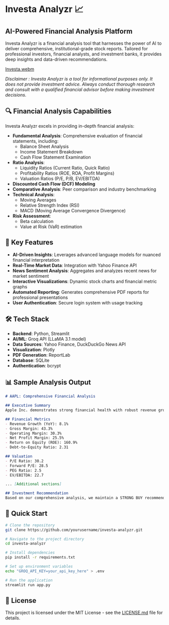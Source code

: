 # Investa Analyzr 📈

## AI-Powered Financial Analysis Platform

Investa Analyzr is a financial analysis tool that harnesses the power of AI to deliver comprehensive, institutional-grade stock reports. Tailored for professional investors, financial analysts, and investment banks, it provides deep insights and data-driven recommendations.

[Investa.webm](https://github.com/user-attachments/assets/0f32976d-8911-4bbc-88bd-cbc8ecafde6c)

*Disclaimer : Investa Analyzr is a tool for informational purposes only. It does not provide investment advice. Always conduct thorough research and consult with a qualified financial advisor before making investment decisions.*

## 🔍 Financial Analysis Capabilities

Investa Analyzr excels in providing in-depth financial analysis:

- **Fundamental Analysis**: Comprehensive evaluation of financial statements, including:
  - Balance Sheet Analysis
  - Income Statement Breakdown
  - Cash Flow Statement Examination
- **Ratio Analysis**: 
  - Liquidity Ratios (Current Ratio, Quick Ratio)
  - Profitability Ratios (ROE, ROA, Profit Margins)
  - Valuation Ratios (P/E, P/B, EV/EBITDA)
- **Discounted Cash Flow (DCF) Modeling**
- **Comparative Analysis**: Peer comparison and industry benchmarking
- **Technical Analysis**: 
  - Moving Averages
  - Relative Strength Index (RSI)
  - MACD (Moving Average Convergence Divergence)
- **Risk Assessment**: 
  - Beta calculation
  - Value at Risk (VaR) estimation

## 🚀 Key Features

- **AI-Driven Insights**: Leverages advanced language models for nuanced financial interpretation
- **Real-Time Market Data**: Integration with Yahoo Finance API
- **News Sentiment Analysis**: Aggregates and analyzes recent news for market sentiment
- **Interactive Visualizations**: Dynamic stock charts and financial metric graphs
- **Automated Reporting**: Generates comprehensive PDF reports for professional presentations
- **User Authentication**: Secure login system with usage tracking

## 🛠️ Tech Stack

- **Backend**: Python, Streamlit
- **AI/ML**: Groq API (LLaMA 3.1 model)
- **Data Sources**: Yahoo Finance, DuckDuckGo News API
- **Visualization**: Plotly
- **PDF Generation**: ReportLab
- **Database**: SQLite
- **Authentication**: bcrypt

## 📊 Sample Analysis Output

```markdown
# AAPL: Comprehensive Financial Analysis

## Executive Summary
Apple Inc. demonstrates strong financial health with robust revenue growth and profitability...

## Financial Metrics
- Revenue Growth (YoY): 8.1%
- Gross Margin: 43.3%
- Operating Margin: 30.3%
- Net Profit Margin: 25.5%
- Return on Equity (ROE): 160.9%
- Debt-to-Equity Ratio: 2.31

## Valuation
- P/E Ratio: 30.2
- Forward P/E: 28.5
- PEG Ratio: 2.5
- EV/EBITDA: 22.7

... [Additional sections]

## Investment Recommendation
Based on our comprehensive analysis, we maintain a STRONG BUY recommendation for Apple (AAPL)...
```

## 🚀 Quick Start

```bash
# Clone the repository
git clone https://github.com/yourusername/investa-analyzr.git

# Navigate to the project directory
cd investa-analyzr

# Install dependencies
pip install -r requirements.txt

# Set up environment variables
echo "GROQ_API_KEY=your_api_key_here" > .env

# Run the application
streamlit run app.py
```

## 📜 License

This project is licensed under the MIT License - see the [LICENSE.md](LICENSE.md) file for details.
